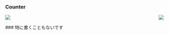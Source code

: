 ### Counter
<p>
  <a href="https://moe.neara.cyou/"><img src="https://moe.neara.cyou/get/@:neara27?theme=rule34"></a>
  <img src="https://weather-icon.journeyad.repl.co/@shanghai?v=1" align="right">
</p>
### 特に書くこともないです

<!---
neara27/neara27 is a ✨ special ✨ repository because its `README.md` (this file) appears on your GitHub profile.
You can click the Preview link to take a look at your changes.
--->
